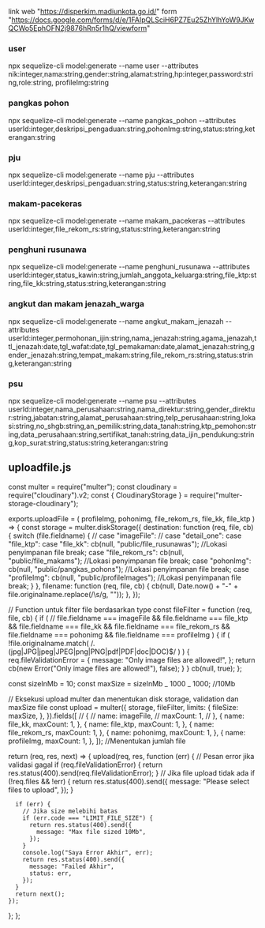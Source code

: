 link web "https://disperkim.madiunkota.go.id/"
form "https://docs.google.com/forms/d/e/1FAIpQLSciH6PZ7Eu25ZhYlhYoW9JKwQCWo5EphOFN2j9876hRn5r1hQ/viewform"

### user

npx sequelize-cli model:generate --name user --attributes nik:integer,nama:string,gender:string,alamat:string,hp:integer,password:string,role:string, profileImg:string

### pangkas pohon

npx sequelize-cli model:generate --name pangkas_pohon --attributes userId:integer,deskripsi_pengaduan:string,pohonImg:string,status:string,keterangan:string

### pju

npx sequelize-cli model:generate --name pju --attributes userId:integer,deskripsi_pengaduan:string,status:string,keterangan:string

### makam-pacekeras

npx sequelize-cli model:generate --name makam_pacekeras --attributes userId:integer,file_rekom_rs:string,status:string,keterangan:string

### penghuni rusunawa

npx sequelize-cli model:generate --name penghuni_rusunawa --attributes userId:integer,status_kawin:string,jumlah_anggota_keluarga:string,file_ktp:string,file_kk:string,status:string,keterangan:string

### angkut dan makam jenazah_warga

npx sequelize-cli model:generate --name angkut_makam_jenazah --attributes userId:integer,permohonan_ijin:string,nama_jenazah:string,agama_jenazah,ttl_jenazah:date,tgl_wafat:date,tgl_pemakaman:date,alamat_jenazah:string,gender_jenazah:string,tempat_makam:string,file_rekom_rs:string,status:string,keterangan:string

### psu

npx sequelize-cli model:generate --name psu --attributes userId:integer,nama_perusahaan:string,nama_direktur:string,gender_direktur:string,jabatan:string,alamat_perusahaan:string,telp_perusahaan:string,lokasi:string,no_shgb:string,an_pemilik:string,data_tanah:string,ktp_pemohon:string,data_perusahaan:string,sertifikat_tanah:string,data_ijin_pendukung:string,kop_surat:string,status:string,keterangan:string

## uploadfile.js

const multer = require("multer");
const cloudinary = require("cloudinary").v2;
const { CloudinaryStorage } = require("multer-storage-cloudinary");

exports.uploadFile = (
profileImg,
pohonimg,
file_rekom_rs,
file_kk,
file_ktp
) => {
const storage = multer.diskStorage({
destination: function (req, file, cb) {
switch (file.fieldname) {
// case "imageFile":
// case "detail_one":
case "file_ktp":
case "file_kk":
cb(null, "public/file_rusunawas"); //Lokasi penyimpanan file
break;
case "file_rekom_rs":
cb(null, "public/file_makams"); //Lokasi penyimpanan file
break;
case "pohonImg":
cb(null, "public/pangkas_pohons"); //Lokasi penyimpanan file
break;
case "profileImg":
cb(null, "public/profileImages"); //Lokasi penyimpanan file
break;
}
},
filename: function (req, file, cb) {
cb(null, Date.now() + "-" + file.originalname.replace(/\s/g, ""));
},
});

// Function untuk filter file berdasarkan type
const fileFilter = function (req, file, cb) {
if (
// file.fieldname === imageFile &&
file.fieldname === file_ktp &&
file.fieldname === file_kk &&
file.fieldname === file_rekom_rs &&
file.fieldname === pohonimg &&
file.fieldname === profileImg
) {
if (
!file.originalname.match(
/\.(jpg|JPG|jpeg|JPEG|png|PNG|pdf|PDF|doc|DOC)$/
)
) {
req.fileValidationError = {
message: "Only image files are allowed!",
};
return cb(new Error("Only image files are allowed!"), false);
}
}
cb(null, true);
};

const sizeInMb = 10;
const maxSize = sizeInMb _ 1000 _ 1000; //10Mb

// Eksekusi upload multer dan menentukan disk storage, validation dan maxSize file
const upload = multer({
storage,
fileFilter,
limits: {
fileSize: maxSize,
},
}).fields([
// {
// name: imageFile,
// maxCount: 1,
// },
{
name: file_kk,
maxCount: 1,
},
{
name: file_ktp,
maxCount: 1,
},
{
name: file_rekom_rs,
maxCount: 1,
},
{
name: pohonimg,
maxCount: 1,
},
{
name: profileImg,
maxCount: 1,
},
]); //Menentukan jumlah file

return (req, res, next) => {
upload(req, res, function (err) {
// Pesan error jika validasi gagal
if (req.fileValidationError) {
return res.status(400).send(req.fileValidationError);
}
// Jika file upload tidak ada
if (!req.files && !err) {
return res.status(400).send({
message: "Please select files to upload",
});
}

      if (err) {
        // Jika size melebihi batas
        if (err.code === "LIMIT_FILE_SIZE") {
          return res.status(400).send({
            message: "Max file sized 10Mb",
          });
        }
        console.log("Saya Error Akhir", err);
        return res.status(400).send({
          message: "Failed Akhir",
          status: err,
        });
      }
      return next();
    });

};
};
